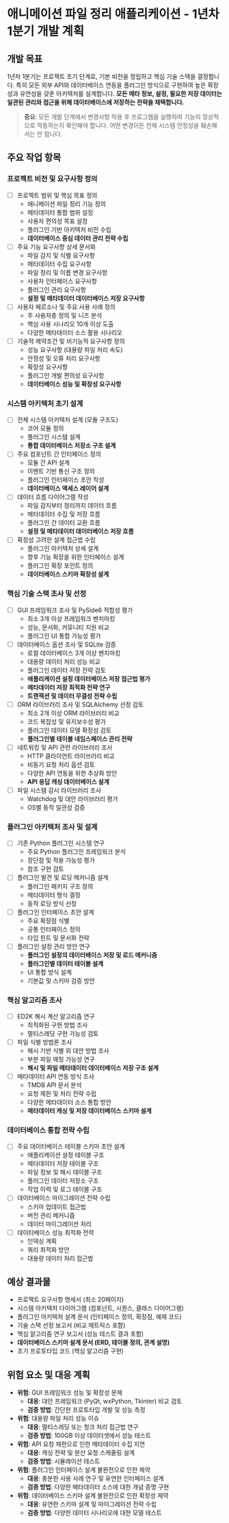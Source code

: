 # 애니메이션 파일 정리 애플리케이션 - 1년차 1분기 개발 계획

## 개발 목표
1년차 1분기는 프로젝트 초기 단계로, 기본 비전을 정립하고 핵심 기술 스택을 결정합니다. 특히 모든 외부 API와 데이터베이스 연동을 플러그인 방식으로 구현하여 높은 확장성과 유연성을 갖춘 아키텍처를 설계합니다. **모든 메타 정보, 설정, 필요한 저장 데이터는 일관된 관리와 접근을 위해 데이터베이스에 저장하는 전략을 채택합니다.**

> **중요**: 모든 개발 단계에서 변경사항 적용 후 프로그램을 실행하여 기능이 정상적으로 작동하는지 확인해야 합니다. 어떤 변경이든 전체 시스템 안정성을 훼손해서는 안 됩니다.

## 주요 작업 항목

### 프로젝트 비전 및 요구사항 정의
- [ ] 프로젝트 범위 및 핵심 목표 정의
  - 애니메이션 파일 정리 기능 정의
  - 메타데이터 통합 범위 설정
  - 사용자 편의성 목표 설정
  - 플러그인 기반 아키텍처 비전 수립
  - **데이터베이스 중심 데이터 관리 전략 수립**
- [ ] 주요 기능 요구사항 상세 문서화
  - 파일 감지 및 식별 요구사항
  - 메타데이터 수집 요구사항
  - 파일 정리 및 이름 변경 요구사항
  - 사용자 인터페이스 요구사항
  - 플러그인 관리 요구사항
  - **설정 및 메타데이터 데이터베이스 저장 요구사항**
- [ ] 사용자 페르소나 및 주요 사용 사례 정의
  - 주 사용자층 정의 및 니즈 분석
  - 핵심 사용 시나리오 10개 이상 도출
  - 다양한 메타데이터 소스 활용 시나리오
- [ ] 기술적 제약조건 및 비기능적 요구사항 정의
  - 성능 요구사항 (대용량 파일 처리 속도)
  - 안정성 및 오류 처리 요구사항
  - 확장성 요구사항
  - 플러그인 개발 편의성 요구사항
  - **데이터베이스 성능 및 확장성 요구사항**

### 시스템 아키텍처 초기 설계
- [ ] 전체 시스템 아키텍처 설계 (모듈 구조도)
  - 코어 모듈 정의
  - 플러그인 시스템 설계
  - **통합 데이터베이스 저장소 구조 설계**
- [ ] 주요 컴포넌트 간 인터페이스 정의
  - 모듈 간 API 설계
  - 이벤트 기반 통신 구조 정의
  - 플러그인 인터페이스 초안 작성
  - **데이터베이스 액세스 레이어 설계**
- [ ] 데이터 흐름 다이어그램 작성
  - 파일 감지부터 정리까지 데이터 흐름
  - 메타데이터 수집 및 저장 흐름
  - 플러그인 간 데이터 교환 흐름
  - **설정 및 메타데이터 데이터베이스 저장 흐름**
- [ ] 확장성 고려한 설계 접근법 수립
  - 플러그인 아키텍처 상세 설계
  - 향후 기능 확장을 위한 인터페이스 설계
  - 플러그인 확장 포인트 정의
  - **데이터베이스 스키마 확장성 설계**

### 핵심 기술 스택 조사 및 선정
- [ ] GUI 프레임워크 조사 및 PySide6 적합성 평가
  - 최소 3개 이상 프레임워크 벤치마킹
  - 성능, 문서화, 커뮤니티 지원 비교
  - 플러그인 UI 통합 가능성 평가
- [ ] 데이터베이스 옵션 조사 및 SQLite 검증
  - 로컬 데이터베이스 3개 이상 벤치마킹
  - 대용량 데이터 처리 성능 비교
  - 플러그인 데이터 저장 전략 검토
  - **애플리케이션 설정 데이터베이스 저장 접근법 평가**
  - **메타데이터 저장 최적화 전략 연구**
  - **트랜잭션 및 데이터 무결성 전략 수립**
- [ ] ORM 라이브러리 조사 및 SQLAlchemy 선정 검토
  - 최소 2개 이상 ORM 라이브러리 비교
  - 코드 복잡성 및 유지보수성 평가
  - 플러그인 데이터 모델 확장성 검토
  - **플러그인별 테이블 네임스페이스 관리 전략**
- [ ] 네트워킹 및 API 관련 라이브러리 조사
  - HTTP 클라이언트 라이브러리 비교
  - 비동기 요청 처리 옵션 검토
  - 다양한 API 연동을 위한 추상화 방안
  - **API 응답 캐싱 데이터베이스 설계**
- [ ] 파일 시스템 감시 라이브러리 조사
  - Watchdog 및 대안 라이브러리 평가
  - OS별 동작 일관성 검증

### 플러그인 아키텍처 조사 및 설계
- [ ] 기존 Python 플러그인 시스템 연구
  - 주요 Python 플러그인 프레임워크 분석
  - 장단점 및 적용 가능성 평가
  - 참조 구현 검토
- [ ] 플러그인 발견 및 로딩 메커니즘 설계
  - 플러그인 패키지 구조 정의
  - 메타데이터 형식 결정
  - 동적 로딩 방식 선정
- [ ] 플러그인 인터페이스 초안 설계
  - 주요 확장점 식별
  - 공통 인터페이스 정의
  - 타입 힌트 및 문서화 전략
- [ ] 플러그인 설정 관리 방안 연구
  - **플러그인 설정의 데이터베이스 저장 및 로드 메커니즘**
  - **플러그인별 데이터 테이블 설계**
  - UI 통합 방식 설계
  - 기본값 및 스키마 검증 방안

### 핵심 알고리즘 조사
- [ ] ED2K 해시 계산 알고리즘 연구
  - 최적화된 구현 방법 조사
  - 멀티스레딩 구현 가능성 검토
- [ ] 파일 식별 방법론 조사
  - 해시 기반 식별 외 대안 방법 조사
  - 부분 파일 매칭 가능성 연구
  - **해시 및 파일 메타데이터 데이터베이스 저장 구조 설계**
- [ ] 메타데이터 API 연동 방식 조사
  - TMDB API 문서 분석
  - 요청 제한 및 처리 전략 수립
  - 다양한 메타데이터 소스 통합 방안
  - **메타데이터 캐싱 및 저장 데이터베이스 스키마 설계**

### 데이터베이스 통합 전략 수립
- [ ] 주요 데이터베이스 테이블 스키마 초안 설계
  - 애플리케이션 설정 테이블 구조
  - 메타데이터 저장 테이블 구조
  - 파일 정보 및 해시 테이블 구조
  - 플러그인 데이터 저장소 구조
  - 작업 이력 및 로그 테이블 구조
- [ ] 데이터베이스 마이그레이션 전략 수립
  - 스키마 업데이트 접근법
  - 버전 관리 메커니즘
  - 데이터 마이그레이션 처리
- [ ] 데이터베이스 성능 최적화 전략
  - 인덱싱 계획
  - 쿼리 최적화 방안
  - 대용량 데이터 처리 접근법

## 예상 결과물
- 프로젝트 요구사항 명세서 (최소 20페이지)
- 시스템 아키텍처 다이어그램 (컴포넌트, 시퀀스, 클래스 다이어그램)
- 플러그인 아키텍처 설계 문서 (인터페이스 정의, 확장점, 예제 코드)
- 기술 스택 선정 보고서 (비교 매트릭스 포함)
- 핵심 알고리즘 연구 보고서 (성능 테스트 결과 포함)
- **데이터베이스 스키마 설계 문서 (ERD, 테이블 정의, 관계 설명)**
- 초기 프로토타입 코드 (핵심 알고리즘 구현)

## 위험 요소 및 대응 계획
- **위험**: GUI 프레임워크 성능 및 확장성 문제
  - **대응**: 대안 프레임워크 (PyQt, wxPython, Tkinter) 비교 검토
  - **검증 방법**: 간단한 프로토타입 개발 및 성능 측정
- **위험**: 대용량 파일 처리 성능 이슈
  - **대응**: 멀티스레딩 또는 청크 처리 접근법 연구
  - **검증 방법**: 100GB 이상 데이터셋에서 성능 테스트
- **위험**: API 요청 제한으로 인한 메타데이터 수집 지연
  - **대응**: 캐싱 전략 및 분산 요청 스케줄링 설계
  - **검증 방법**: 시뮬레이션 테스트
- **위험**: 플러그인 인터페이스 설계 불완전으로 인한 제약
  - **대응**: 충분한 사용 사례 연구 및 유연한 인터페이스 설계
  - **검증 방법**: 다양한 메타데이터 소스에 대한 개념 증명 구현
- **위험**: 데이터베이스 스키마 설계 불완전으로 인한 확장성 제약
  - **대응**: 유연한 스키마 설계 및 마이그레이션 전략 수립
  - **검증 방법**: 다양한 데이터 시나리오에 대한 모델 테스트